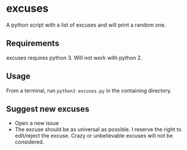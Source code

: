 # excuses
A python script with a list of excuses and will print a random one.

## Requirements
excuses requires python 3. Will not work with python 2.

## Usage
From a terminal, run `python3 excuses.py` in the containing directory.

## Suggest new excuses
- Open a new issue
- The excuse should be as universal as possible. I reserve the right to edit/reject the excuse. Crazy or unbelievable excuses will not be considered.
